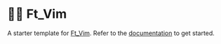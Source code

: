 # 🧑‍💻 Ft_Vim

A starter template for [Ft_Vim](https://github.com/FtVim/FtVim).
Refer to the [documentation](https://ftvim.github.io/installation) to get started.
